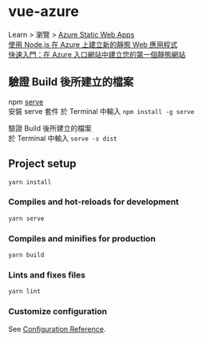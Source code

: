 # vue-azure

 Learn > 瀏覽 > [Azure Static Web Apps](https://docs.microsoft.com/zh-tw/learn/paths/azure-static-web-apps/)  
[使用 Node.js 在 Azure 上建立新的靜態 Web 應用程式](https://docs.microsoft.com/zh-tw/azure/developer/javascript/how-to/create-static-web-app)  
[快速入門：在 Azure 入口網站中建立您的第一個靜態網站](https://docs.microsoft.com/zh-tw/azure/static-web-apps/get-started-portal?tabs=vue)  

## 驗證 Build 後所建立的檔案

npm [serve](https://www.npmjs.com/package/serve)  
安裝 serve 套件 
於 Terminal 中輸入 `npm install -g serve`  

驗證 Build 後所建立的檔案  
於 Terminal 中輸入 `serve -s dist`  

## Project setup
```
yarn install
```

### Compiles and hot-reloads for development
```
yarn serve
```

### Compiles and minifies for production
```
yarn build
```

### Lints and fixes files
```
yarn lint
```

### Customize configuration
See [Configuration Reference](https://cli.vuejs.org/config/).
